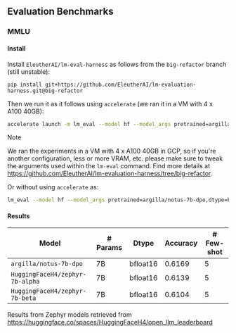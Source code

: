 ## Evaluation Benchmarks

### MMLU

#### Install

Install `EleutherAI/lm-eval-harness` as follows from the `big-refactor` branch (still unstable):

`pip install git+https://github.com/EleutherAI/lm-evaluation-harness.git@big-refactor`

Then we run it as it follows using `accelerate` (we ran it in a VM with 4 x A100 40GB):

```bash
accelerate launch -m lm_eval --model hf --model_args pretrained=argilla/notus-7b-dpo,dtype=bfloat16 --tasks mmlu --batch_size 4 --num_fewshot 5 --output_path eval_results
```

> [!NOTE]
> We ran the experiments in a VM with 4 x A100 40GB in GCP, so if you're another configuration, less or more VRAM, etc. please make sure to tweak the arguments used within the `lm-eval` command. Find more details at https://github.com/EleutherAI/lm-evaluation-harness/tree/big-refactor.

Or without using `accelerate` as:

```bash
lm_eval --model hf --model_args pretrained=argilla/notus-7b-dpo,dtype=bfloat16 --tasks mmlu --batch_size 4 --num_fewshot 5 --output_path eval_results
```

#### Results

Model | # Params | Dtype | Accuracy | # Few-shot |
------|----------|-------|----------|------------|
`argilla/notus-7b-dpo` | 7B | bfloat16 | 0.6169 | 5 |
`HuggingFaceH4/zephyr-7b-alpha` | 7B | bfloat16 | 0.6139 | 5 |
`HuggingFaceH4/zephyr-7b-beta` | 7B | bfloat16 | 0.6104 | 5 |

Results from Zephyr models retrieved from https://huggingface.co/spaces/HuggingFaceH4/open_llm_leaderboard